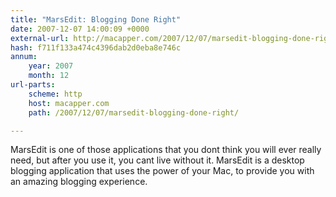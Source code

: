 ```yaml
---
title: "MarsEdit: Blogging Done Right"
date: 2007-12-07 14:00:09 +0000
external-url: http://macapper.com/2007/12/07/marsedit-blogging-done-right/
hash: f711f133a474c4396dab2d0eba8e746c
annum:
    year: 2007
    month: 12
url-parts:
    scheme: http
    host: macapper.com
    path: /2007/12/07/marsedit-blogging-done-right/

---
```


MarsEdit is one of those applications that you dont think you will ever really need, but after you use it, you cant live without it. MarsEdit is a desktop blogging application that uses the power of your Mac, to provide you with an amazing blogging experience.
